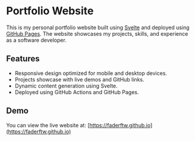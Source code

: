 # Portfolio Website

This is my personal portfolio website built using [Svelte](https://svelte.dev/) and deployed using [GitHub Pages](https://pages.github.com/). The website showcases my projects, skills, and experience as a software developer.

## Features

- Responsive design optimized for mobile and desktop devices.
- Projects showcase with live demos and GitHub links.
- Dynamic content generation using Svelte.
- Deployed using GitHub Actions and GitHub Pages.

## Demo

You can view the live website at: [https://faderftw.github.io](https://faderftw.github.io)
